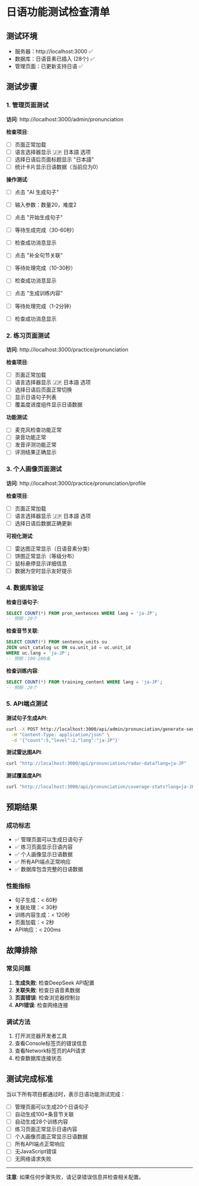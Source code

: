 # 日语功能测试检查清单

## 测试环境
- 服务器：http://localhost:3000 ✅
- 数据库：日语音素已插入 (28个) ✅
- 管理页面：已更新支持日语 ✅

## 测试步骤

### 1. 管理页面测试

**访问**: http://localhost:3000/admin/pronunciation

**检查项目**:
- [ ] 页面正常加载
- [ ] 语言选择器显示 🇯🇵 日本語 选项
- [ ] 选择日语后页面标题显示 "日本語"
- [ ] 统计卡片显示日语数据（当前应为0）

**操作测试**:
- [ ] 点击 "AI 生成句子"
- [ ] 输入参数：数量20，难度2
- [ ] 点击 "开始生成句子"
- [ ] 等待生成完成（30-60秒）
- [ ] 检查成功消息显示

- [ ] 点击 "补全句节关联"
- [ ] 等待处理完成（10-30秒）
- [ ] 检查成功消息显示

- [ ] 点击 "生成训练内容"
- [ ] 等待处理完成（1-2分钟）
- [ ] 检查成功消息显示

### 2. 练习页面测试

**访问**: http://localhost:3000/practice/pronunciation

**检查项目**:
- [ ] 页面正常加载
- [ ] 语言选择器显示 🇯🇵 日本語 选项
- [ ] 选择日语后页面正常切换
- [ ] 显示日语句子列表
- [ ] 覆盖度进度组件显示日语数据

**功能测试**:
- [ ] 麦克风检查功能正常
- [ ] 录音功能正常
- [ ] 发音评测功能正常
- [ ] 评测结果正确显示

### 3. 个人画像页面测试

**访问**: http://localhost:3000/practice/pronunciation/profile

**检查项目**:
- [ ] 页面正常加载
- [ ] 语言选择器显示 🇯🇵 日本語 选项
- [ ] 选择日语后数据正确更新

**可视化测试**:
- [ ] 雷达图正常显示（日语音素分类）
- [ ] 饼图正常显示（等级分布）
- [ ] 鼠标悬停显示详细信息
- [ ] 数据为空时显示友好提示

### 4. 数据库验证

**检查日语句子**:
```sql
SELECT COUNT(*) FROM pron_sentences WHERE lang = 'ja-JP';
-- 预期：20个
```

**检查音节关联**:
```sql
SELECT COUNT(*) FROM sentence_units su
JOIN unit_catalog uc ON su.unit_id = uc.unit_id
WHERE uc.lang = 'ja-JP';
-- 预期：100-200条
```

**检查训练内容**:
```sql
SELECT COUNT(*) FROM training_content WHERE lang = 'ja-JP';
-- 预期：28个
```

### 5. API端点测试

**测试句子生成API**:
```bash
curl -X POST http://localhost:3000/api/admin/pronunciation/generate-sentences \
  -H "Content-Type: application/json" \
  -d '{"count":5,"level":2,"lang":"ja-JP"}'
```

**测试雷达图API**:
```bash
curl "http://localhost:3000/api/pronunciation/radar-data?lang=ja-JP"
```

**测试覆盖度API**:
```bash
curl "http://localhost:3000/api/pronunciation/coverage-stats?lang=ja-JP"
```

## 预期结果

### 成功标志
- ✅ 管理页面可以生成日语句子
- ✅ 练习页面显示日语内容
- ✅ 个人画像显示日语数据
- ✅ 所有API端点正常响应
- ✅ 数据库包含完整的日语数据

### 性能指标
- 句子生成：< 60秒
- 关联处理：< 30秒
- 训练内容生成：< 120秒
- 页面加载：< 2秒
- API响应：< 200ms

## 故障排除

### 常见问题
1. **生成失败**: 检查DeepSeek API配置
2. **关联失败**: 检查日语音素数据
3. **页面错误**: 检查浏览器控制台
4. **API错误**: 检查网络连接

### 调试方法
1. 打开浏览器开发者工具
2. 查看Console标签页的错误信息
3. 查看Network标签页的API请求
4. 检查数据库连接状态

## 测试完成标准

当以下所有项目都通过时，表示日语功能测试完成：

- [ ] 管理页面可以生成20个日语句子
- [ ] 自动生成100+条音节关联
- [ ] 自动生成28个训练内容
- [ ] 练习页面正常显示日语内容
- [ ] 个人画像页面正常显示日语数据
- [ ] 所有API端点正常响应
- [ ] 无JavaScript错误
- [ ] 无网络请求失败

---

**注意**: 如果任何步骤失败，请记录错误信息并检查相关配置。

